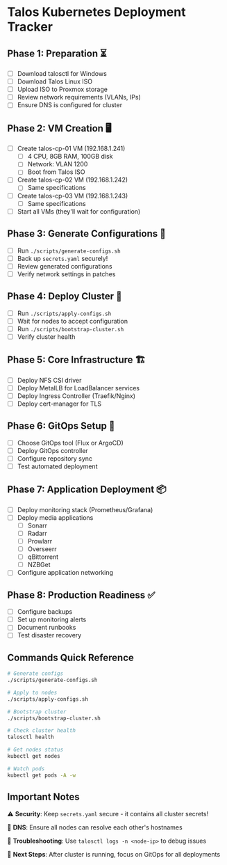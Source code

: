 # Talos Kubernetes Deployment Tracker

## Phase 1: Preparation ⏳
- [ ] Download talosctl for Windows
- [ ] Download Talos Linux ISO
- [ ] Upload ISO to Proxmox storage
- [ ] Review network requirements (VLANs, IPs)
- [ ] Ensure DNS is configured for cluster

## Phase 2: VM Creation 🖥️
- [ ] Create talos-cp-01 VM (192.168.1.241)
  - [ ] 4 CPU, 8GB RAM, 100GB disk
  - [ ] Network: VLAN 1200
  - [ ] Boot from Talos ISO
- [ ] Create talos-cp-02 VM (192.168.1.242)
  - [ ] Same specifications
- [ ] Create talos-cp-03 VM (192.168.1.243)
  - [ ] Same specifications
- [ ] Start all VMs (they'll wait for configuration)

## Phase 3: Generate Configurations 🔧
- [ ] Run `./scripts/generate-configs.sh`
- [ ] Back up `secrets.yaml` securely!
- [ ] Review generated configurations
- [ ] Verify network settings in patches

## Phase 4: Deploy Cluster 🚀
- [ ] Run `./scripts/apply-configs.sh`
- [ ] Wait for nodes to accept configuration
- [ ] Run `./scripts/bootstrap-cluster.sh`
- [ ] Verify cluster health

## Phase 5: Core Infrastructure 🏗️
- [ ] Deploy NFS CSI driver
- [ ] Deploy MetalLB for LoadBalancer services
- [ ] Deploy Ingress Controller (Traefik/Nginx)
- [ ] Deploy cert-manager for TLS

## Phase 6: GitOps Setup 🔄
- [ ] Choose GitOps tool (Flux or ArgoCD)
- [ ] Deploy GitOps controller
- [ ] Configure repository sync
- [ ] Test automated deployment

## Phase 7: Application Deployment 📦
- [ ] Deploy monitoring stack (Prometheus/Grafana)
- [ ] Deploy media applications
  - [ ] Sonarr
  - [ ] Radarr
  - [ ] Prowlarr
  - [ ] Overseerr
  - [ ] qBittorrent
  - [ ] NZBGet
- [ ] Configure application networking

## Phase 8: Production Readiness ✅
- [ ] Configure backups
- [ ] Set up monitoring alerts
- [ ] Document runbooks
- [ ] Test disaster recovery

## Commands Quick Reference

```bash
# Generate configs
./scripts/generate-configs.sh

# Apply to nodes
./scripts/apply-configs.sh

# Bootstrap cluster
./scripts/bootstrap-cluster.sh

# Check cluster health
talosctl health

# Get nodes status
kubectl get nodes

# Watch pods
kubectl get pods -A -w
```

## Important Notes

⚠️ **Security**: Keep `secrets.yaml` secure - it contains all cluster secrets!

📝 **DNS**: Ensure all nodes can resolve each other's hostnames

🔧 **Troubleshooting**: Use `talosctl logs -n <node-ip>` to debug issues

🚀 **Next Steps**: After cluster is running, focus on GitOps for all deployments
